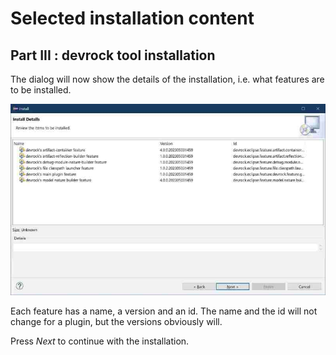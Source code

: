 # Selected installation content

## Part III : devrock tool installation 

 The dialog will now show the details of the installation, i.e. what features are to be installed. 

![picture of selected features from the modularmind update-site](./images/06.devrock.jpg "selected features from the modularmind update-site")

Each feature has a name, a version and an id. The name and the id will not change for a plugin, but the versions obviously will. 

Press *Next* to continue with the installation.

